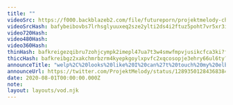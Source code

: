 ```yaml
---
title: ""
videoSrc: https://f000.backblazeb2.com/file/futureporn/projektmelody-chaturbate-2020-07-31.mp4
videoSrcHash: bafybeibovbs7lrhsglyuuxeq2sze2ylti2ds4i2ftuz5poht7vr5xr3i24
video720Hash: 
video480Hash: 
video360Hash: 
thinHash: bafkreigezqibru7zohjcympk2imepl47ua7t3w4smwfmpvjusikcfca3ki?filename=20200801T000000Z_thin.jpg
thiccHash: bafkreibgz2xakchmrbzrm4kyepkgoylxpvfc2xqcosopje3ehry66ul6ty?filename=20200801T000000Z_thicc.jpg
announceTitle: "welp%2C%20looks%20like%20I%20can%27t%20touch%20my%20elbows%20behind%20my%20back%20lol"
announceUrl: https://twitter.com/ProjektMelody/status/1289350128436838400
date: 2020-08-01T00:00:00.000Z
note: 
layout: layouts/vod.njk
---
```

